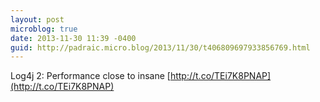 ```yaml
---
layout: post
microblog: true
date: 2013-11-30 11:39 -0400
guid: http://padraic.micro.blog/2013/11/30/t406809697933856769.html
---
```

Log4j 2: Performance close to insane [http://t.co/TEi7K8PNAP](http://t.co/TEi7K8PNAP)
